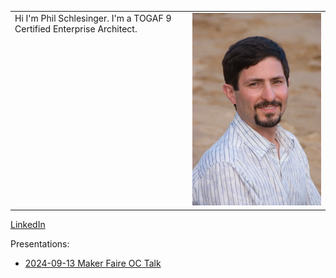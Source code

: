 

<table style="border: none;">
  <tr border="0">
    <td valign="top">Hi I'm Phil Schlesinger.  I'm a TOGAF 9 Certified Enterprise Architect.</td>
    <td><img src="https://raw.githubusercontent.com/theschles/theschles.github.io/refs/heads/main/assets/img/portrait.jpg"/></td>
  </tr>
</table>

[LinkedIn](https://www.linkedin.com/in/philiphschlesinger/)

Presentations:
<ul>
  <li><a href="https://docs.google.com/presentation/d/17JYjye5_fPW3oxt4ipSospVwVmwUslck23GbP5MMS08/edit?usp=sharing">2024-09-13 Maker Faire OC Talk</a></li>
</ul>
